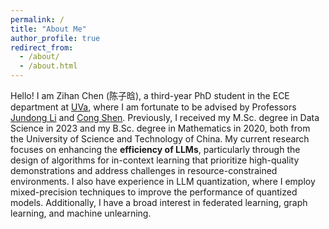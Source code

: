```yaml
---
permalink: /
title: "About Me"
author_profile: true
redirect_from: 
  - /about/
  - /about.html
---
```


Hello! I am Zihan Chen (陈子晗), a third-year PhD student in the ECE department at [UVa](https://engineering.virginia.edu/department/electrical-and-computer-engineering), where I am fortunate to be advised by Professors [Jundong Li](https://jundongli.github.io/) and [Cong Shen](https://cshen317.github.io/). Previously, I received my M.Sc. degree in Data Science in 2023 and my B.Sc. degree in Mathematics in 2020, both from the University of Science and Technology of China. My current research focuses on enhancing the **efficiency of LLMs**, particularly through the design of algorithms for in-context learning that prioritize high-quality demonstrations and address challenges in resource-constrained environments. I also have experience in LLM quantization, where I employ mixed-precision techniques to improve the performance of quantized models. Additionally, I have a broad interest in federated learning, graph learning, and machine unlearning.

<script type='text/javascript' id='clustrmaps' src='//cdn.clustrmaps.com/map_v2.js?cl=e6e7ea&w=300&t=n&d=jzQf8t-y5uRMx69KosM54xyMR-0Fy_frlczjjmu7DbY&co=3788c1&cmo=f24a36&cmn=75ff03'></script>

